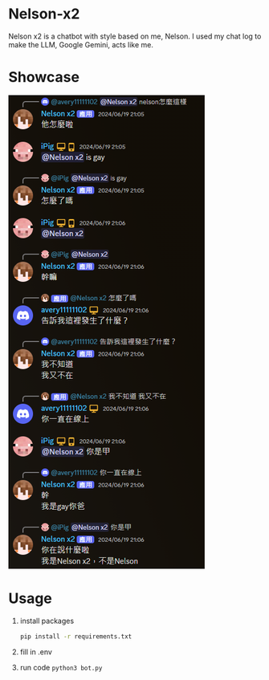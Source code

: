 # Nelson-x2

Nelson x2 is a chatbot with style based on me, Nelson. I used my chat log to make the LLM, Google Gemini, acts like me.

# Showcase

![1722117455366](image/README/1722117455366.png)

# Usage

1. install packages

   ```bash
   pip install -r requirements.txt
   ```
2. fill in .env
3. run code `python3 bot.py`
